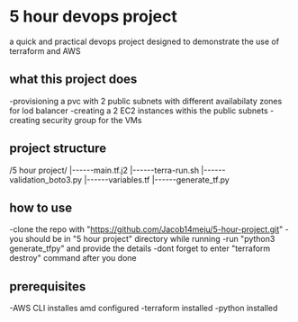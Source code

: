 # 5 hour devops project

a quick and practical devops project designed to demonstrate the use of terraform and AWS

## what this project does
-provisioning a pvc with 2 public subnets with different availabilaty zones for lod balancer
-creating a 2 EC2 instances withis the public subnets
-creating security group for the VMs

## project structure
/5 hour project/
|------main.tf.j2
|------terra-run.sh
|------validation_boto3.py
|------variables.tf
|------generate_tf.py

## how to use
-clone the repo with "https://github.com/Jacob14meju/5-hour-project.git"
-you should be in "5 hour project" directory while running
-run "python3 generate_tfpy" and provide the details
-dont forget to enter "terraform destroy" command after you done

## prerequisites
-AWS CLI installes amd configured
-terraform installed
-python installed